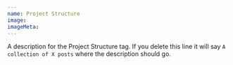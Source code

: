 ```yaml
---
name: Project Structure
image:
imageMeta:
---
```

A description for the Project Structure tag. If you delete this line it will say
`A collection of X posts` where the description should go.
